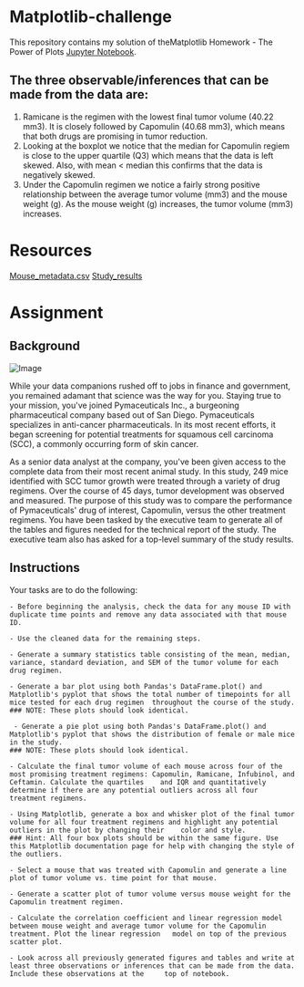 # Matplotlib-challenge

This repository contains my solution of theMatplotlib Homework  - The Power of Plots [Jupyter Notebook](https://github.com/NazihZaz/pandas-challenge/blob/main/HeroesOfPymoli/HeroesOfPymoli.ipynb).


## The three observable/inferences that can be made from the data are:

1. Ramicane is the regimen with the lowest final tumor volume (40.22 mm3). It is closely followed by Capomulin (40.68 mm3), which means that both drugs are promising in tumor reduction.
2. Looking at the boxplot we notice that the median for Capomulin regiem is close to the upper quartile (Q3) which means that the data is left skewed. Also, with mean < median this confirms that the data is negatively skewed.
3. Under the Capomulin regimen we notice a fairly strong positive relationship between the average tumor volume (mm3) and the mouse weight (g). As the mouse weight (g) increases, the tumor volume (mm3) increases.


# Resources

[Mouse_metadata.csv](https://github.com/NazihZaz/pandas-challenge/tree/main/Resources)
[Study_results](https://github.com/NazihZaz/pandas-challenge/tree/main/Resources)

# Assignment 

## Background
![Image](https://github.com/NazihZaz/VBA-challenge/blob/main/2014_VBA_challenge_Stock_Market_Analysis.PNG)

While your data companions rushed off to jobs in finance and government, you remained adamant that science was the way for you. Staying true to your mission, you've joined Pymaceuticals Inc., a burgeoning pharmaceutical company based out of San Diego. Pymaceuticals specializes in anti-cancer pharmaceuticals. In its most recent efforts, it began screening for potential treatments for squamous cell carcinoma (SCC), a commonly occurring form of skin cancer.

As a senior data analyst at the company, you've been given access to the complete data from their most recent animal study. In this study, 249 mice identified with SCC tumor growth were treated through a variety of drug regimens. Over the course of 45 days, tumor development was observed and measured. The purpose of this study was to compare the performance of Pymaceuticals' drug of interest, Capomulin, versus the other treatment regimens. You have been tasked by the executive team to generate all of the tables and figures needed for the technical report of the study. The executive team also has asked for a top-level summary of the study results.

## Instructions
Your tasks are to do the following:

	- Before beginning the analysis, check the data for any mouse ID with duplicate time points and remove any data associated with that mouse ID.

	- Use the cleaned data for the remaining steps.

	- Generate a summary statistics table consisting of the mean, median, variance, standard deviation, and SEM of the tumor volume for each drug regimen.

	- Generate a bar plot using both Pandas's DataFrame.plot() and Matplotlib's pyplot that shows the total number of timepoints for all mice tested for each drug regimen 	throughout the course of the study.
	### NOTE: These plots should look identical.

	 - Generate a pie plot using both Pandas's DataFrame.plot() and Matplotlib's pyplot that shows the distribution of female or male mice in the study.
	### NOTE: These plots should look identical.

	- Calculate the final tumor volume of each mouse across four of the most promising treatment regimens: Capomulin, Ramicane, Infubinol, and Ceftamin. Calculate the quartiles 	and IQR and quantitatively determine if there are any potential outliers across all four treatment regimens.

	- Using Matplotlib, generate a box and whisker plot of the final tumor volume for all four treatment regimens and highlight any potential outliers in the plot by changing their 	color and style.
	### Hint: All four box plots should be within the same figure. Use this Matplotlib documentation page for help with changing the style of the outliers.

	- Select a mouse that was treated with Capomulin and generate a line plot of tumor volume vs. time point for that mouse.

	- Generate a scatter plot of tumor volume versus mouse weight for the Capomulin treatment regimen.

	- Calculate the correlation coefficient and linear regression model between mouse weight and average tumor volume for the Capomulin treatment. Plot the linear regression 	model on top of the previous scatter plot.

	- Look across all previously generated figures and tables and write at least three observations or inferences that can be made from the data. Include these observations at the 	top of notebook.
